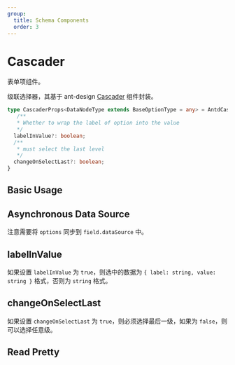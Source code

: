 ```yaml
---
group:
  title: Schema Components
  order: 3
---
```


# Cascader

表单项组件。

级联选择器，其基于 ant-design [Cascader](https://ant.design/components/cascader-cn/) 组件封装。

```ts
type CascaderProps<DataNodeType extends BaseOptionType = any> = AntdCascaderProps<DataNodeType> & {
   /**
   * Whether to wrap the label of option into the value
   */
  labelInValue?: boolean;
  /**
   * must select the last level
   */
  changeOnSelectLast?: boolean;
}
```

## Basic Usage

<code src="./demos/new-demos/basic.tsx"></code>

## Asynchronous Data Source

注意需要将 `options` 同步到 `field.dataSource` 中。

<code src="./demos/new-demos/loadData.tsx"></code>

## labelInValue

如果设置 `labelInValue` 为 `true`，则选中的数据为 `{ label: string, value: string }` 格式，否则为 `string` 格式。

<code src="./demos/new-demos/labelInValue.tsx"></code>

## changeOnSelectLast

如果设置 `changeOnSelectLast` 为 `true`，则必须选择最后一级，如果为 `false`，则可以选择任意级。

<code src="./demos/new-demos/changeOnSelectLast.tsx"></code>

## Read Pretty

<code src="./demos/new-demos/read-pretty.tsx"></code>
